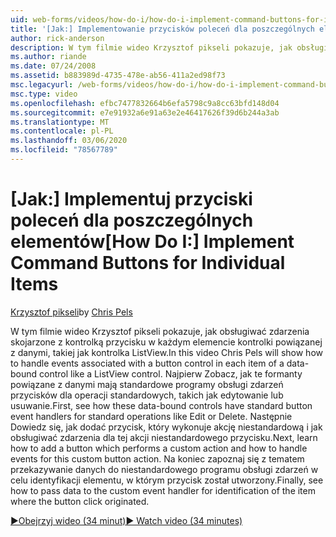 ```yaml
---
uid: web-forms/videos/how-do-i/how-do-i-implement-command-buttons-for-individual-items
title: '[Jak:] Implementowanie przycisków poleceń dla poszczególnych elementów | Microsoft Docs'
author: rick-anderson
description: W tym filmie wideo Krzysztof pikseli pokazuje, jak obsługiwać zdarzenia skojarzone z kontrolką przycisku w każdym elemencie kontrolki powiązanej z danymi, takiej jak kontrolka ListView. Pierwszy,...
ms.author: riande
ms.date: 07/24/2008
ms.assetid: b883989d-4735-478e-ab56-411a2ed98f73
msc.legacyurl: /web-forms/videos/how-do-i/how-do-i-implement-command-buttons-for-individual-items
msc.type: video
ms.openlocfilehash: efbc7477832664b6efa5798c9a8cc63bfd148d04
ms.sourcegitcommit: e7e91932a6e91a63e2e46417626f39d6b244a3ab
ms.translationtype: MT
ms.contentlocale: pl-PL
ms.lasthandoff: 03/06/2020
ms.locfileid: "78567789"
---
```

# <a name="how-do-i-implement-command-buttons-for-individual-items"></a><span data-ttu-id="ed3ab-104">[Jak:] Implementuj przyciski poleceń dla poszczególnych elementów</span><span class="sxs-lookup"><span data-stu-id="ed3ab-104">[How Do I:] Implement Command Buttons for Individual Items</span></span>

<span data-ttu-id="ed3ab-105">[Krzysztof pikseli](https://twitter.com/chrispels)</span><span class="sxs-lookup"><span data-stu-id="ed3ab-105">by [Chris Pels](https://twitter.com/chrispels)</span></span>

<span data-ttu-id="ed3ab-106">W tym filmie wideo Krzysztof pikseli pokazuje, jak obsługiwać zdarzenia skojarzone z kontrolką przycisku w każdym elemencie kontrolki powiązanej z danymi, takiej jak kontrolka ListView.</span><span class="sxs-lookup"><span data-stu-id="ed3ab-106">In this video Chris Pels will show how to handle events associated with a button control in each item of a data-bound control like a ListView control.</span></span> <span data-ttu-id="ed3ab-107">Najpierw Zobacz, jak te formanty powiązane z danymi mają standardowe programy obsługi zdarzeń przycisków dla operacji standardowych, takich jak edytowanie lub usuwanie.</span><span class="sxs-lookup"><span data-stu-id="ed3ab-107">First, see how these data-bound controls have standard button event handlers for standard operations like Edit or Delete.</span></span> <span data-ttu-id="ed3ab-108">Następnie Dowiedz się, jak dodać przycisk, który wykonuje akcję niestandardową i jak obsługiwać zdarzenia dla tej akcji niestandardowego przycisku.</span><span class="sxs-lookup"><span data-stu-id="ed3ab-108">Next, learn how to add a button which performs a custom action and how to handle events for this custom button action.</span></span> <span data-ttu-id="ed3ab-109">Na koniec zapoznaj się z tematem przekazywanie danych do niestandardowego programu obsługi zdarzeń w celu identyfikacji elementu, w którym przycisk został utworzony.</span><span class="sxs-lookup"><span data-stu-id="ed3ab-109">Finally, see how to pass data to the custom event handler for identification of the item where the button click originated.</span></span>

[<span data-ttu-id="ed3ab-110">&#9654;Obejrzyj wideo (34 minut)</span><span class="sxs-lookup"><span data-stu-id="ed3ab-110">&#9654; Watch video (34 minutes)</span></span>](https://channel9.msdn.com/Blogs/ASP-NET-Site-Videos/how-do-i-implement-command-buttons-for-individual-items)
